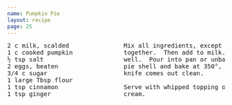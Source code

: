 ```yaml
---
name: Pumpkin Pie
layout: recipe
page: 25
---
```


<pre>
2 c milk, scalded               Mix all ingredients, except milk,
1 c cooked pumpkin              together.  Then add to milk. Mix
½ tsp salt                      well.  Pour into pan or unbaked
2 eggs, beaten                  pie shell and bake at 350°, until
3/4 c sugar                     knife comes out clean.
1 large Tbsp flour
1 tsp cinnamon                  Serve with whipped topping or ice
1 tsp ginger                    cream.
</pre>
